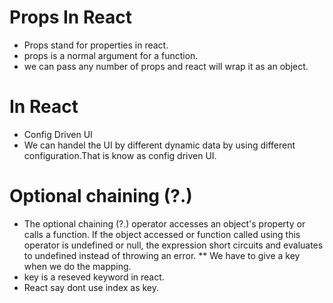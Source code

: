 # Props In React
- Props stand for properties in react.
-  props is a normal argument for a function.
- we can pass any number of props and react will wrap it as an object.
# In React
- Config Driven UI
- We can handel the UI by different dynamic data by using different configuration.That is know as config driven UI.

# Optional chaining (?.)
- The optional chaining (?.) operator accesses an object's property or calls a function. If the object accessed or function called      using this operator is undefined or null, the expression short circuits and evaluates to undefined instead of throwing an error.
** We have to give a key when we do the mapping.
- key is a reseved keyword in react.
- React say dont use index as key.

